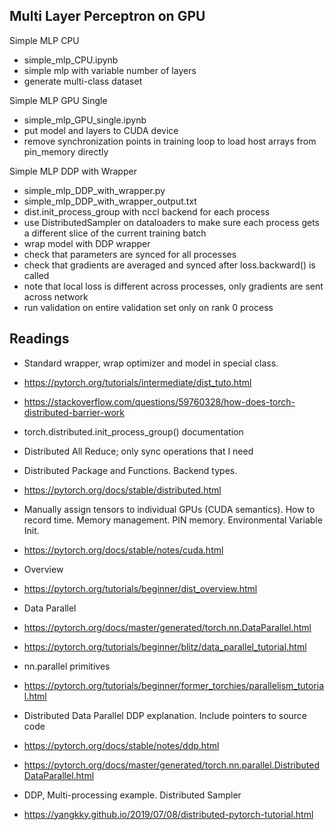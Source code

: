 ## Multi Layer Perceptron on GPU

Simple MLP CPU
- simple_mlp_CPU.ipynb
- simple mlp with variable number of layers
- generate multi-class dataset

Simple MLP GPU Single
- simple_mlp_GPU_single.ipynb
- put model and layers to CUDA device
- remove synchronization points in training loop to load host arrays from pin_memory directly

Simple MLP DDP with Wrapper
- simple_mlp_DDP_with_wrapper.py
- simple_mlp_DDP_with_wrapper_output.txt
- dist.init_process_group with nccl backend for each process
- use DistributedSampler on dataloaders to make sure each process gets a different slice of the current training batch
- wrap model with DDP wrapper
- check that parameters are synced for all processes
- check that gradients are averaged and synced after loss.backward() is called
- note that local loss is different across processes, only gradients are sent across network
- run validation on entire validation set only on rank 0 process



## Readings

- Standard wrapper, wrap optimizer and model in special class. 
- https://pytorch.org/tutorials/intermediate/dist_tuto.html
- https://stackoverflow.com/questions/59760328/how-does-torch-distributed-barrier-work
- torch.distributed.init_process_group() documentation
- Distributed All Reduce; only sync operations that I need
- Distributed Package and Functions. Backend types.
- https://pytorch.org/docs/stable/distributed.html
- Manually assign tensors to individual GPUs (CUDA semantics). How to record time. Memory management. PIN memory. Environmental Variable Init.
- https://pytorch.org/docs/stable/notes/cuda.html

- Overview
- https://pytorch.org/tutorials/beginner/dist_overview.html
- Data Parallel
- https://pytorch.org/docs/master/generated/torch.nn.DataParallel.html
- https://pytorch.org/tutorials/beginner/blitz/data_parallel_tutorial.html
- nn.parallel primitives
- https://pytorch.org/tutorials/beginner/former_torchies/parallelism_tutorial.html
- Distributed Data Parallel DDP explanation. Include pointers to source code
- https://pytorch.org/docs/stable/notes/ddp.html
- https://pytorch.org/docs/master/generated/torch.nn.parallel.DistributedDataParallel.html
- DDP, Multi-processing example. Distributed Sampler
- https://yangkky.github.io/2019/07/08/distributed-pytorch-tutorial.html
